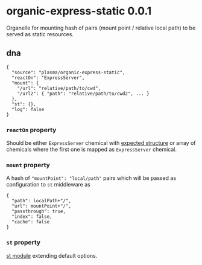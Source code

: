 # organic-express-static 0.0.1

Organelle for mounting hash of pairs (mount point / relative local path) to be served as static resources.

## dna

    {
      "source": "plasma/organic-express-static",
      "reactOn": "ExpressServer",
      "mount": {
        "/url": "relative/path/to/cwd",
        "/url2": { "path": "relative/path/to/cwd2", ... }
      },
      "st": {},
      "log": false
    }

### `reactOn` property

Should be either `ExpressServer` chemical with [expected structure](https://github.com/outbounder/organic-express-server#emitready-chemical) or array of chemicals where the first one is mapped as `ExpressServer` chemical.

### `mount` property

A hash of `"mountPoint": "local/path"` pairs which will be passed as configuration to `st` middleware as

    {
      "path": localPath+"/",
      "url": mountPoint+"/",
      "passthrough": true,
      "index": false,
      "cache": false
    }

### `st` property

[st module](https://github.com/isaacs/st) extending default options.